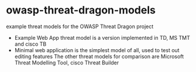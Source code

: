 # owasp-threat-dragon-models
example threat models for the OWASP Threat Dragon project
* Example Web App threat model is a version implemented in TD, MS TMT and cisco TB
* Minimal web application is the simplest model of all, used to test out editing features
The other threat models for comparison are Microsoft Threat Modelling Tool, cisco Threat Builder
